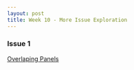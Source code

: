 ```yaml
---
layout: post
title: Week 10 - More Issue Exploration
---
```


### Issue 1
[Overlaping Panels](https://github.com/openstreetmap/iD/issues/5212)




